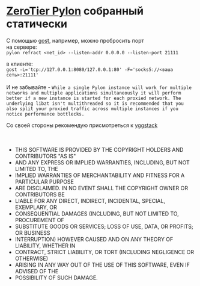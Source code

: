 # [ZeroTier Pylon](https://github.com/zerotier/pylon) собранный статически
С помощью [gost](https://github.com/go-gost/gost), например,  можно пробросить порт<br />
  на сервере:<br />
  `pylon refract <net_id> --listen-addr 0.0.0.0 --listen-port 21111`
  
  в клиенте:<br />
  `gost -L='tcp://127.0.0.1:8080/127.0.0.1:80' -F='socks5://<ваша сеть>:21111'`
<br /><br />
И не забывайте - `While a single Pylon instance will work for multiple networks and multiple applications simultaneously it will perform better if a new instance is started for each proxied network. The underlying libzt isn't multithreaded so it is recommended that you also split your proxied traffic across multiple instances if you notice performance bottlecks.` 


Со своей стороны рекомендую присмотреться к [yggstack](https://github.com/yggdrasil-network/yggstack)
<br /><br /><br />
 * THIS SOFTWARE IS PROVIDED BY THE COPYRIGHT HOLDERS AND CONTRIBUTORS "AS IS"
 * AND ANY EXPRESS OR IMPLIED WARRANTIES, INCLUDING, BUT NOT LIMITED TO, THE
 * IMPLIED WARRANTIES OF MERCHANTABILITY AND FITNESS FOR A PARTICULAR PURPOSE
 * ARE DISCLAIMED. IN NO EVENT SHALL THE COPYRIGHT OWNER OR CONTRIBUTORS BE
 * LIABLE FOR ANY DIRECT, INDIRECT, INCIDENTAL, SPECIAL, EXEMPLARY, OR
 * CONSEQUENTIAL DAMAGES (INCLUDING, BUT NOT LIMITED TO, PROCUREMENT OF
 * SUBSTITUTE GOODS OR SERVICES; LOSS OF USE, DATA, OR PROFITS; OR BUSINESS
 * INTERRUPTION) HOWEVER CAUSED AND ON ANY THEORY OF LIABILITY, WHETHER IN
 * CONTRACT, STRICT LIABILITY, OR TORT (INCLUDING NEGLIGENCE OR OTHERWISE)
 * ARISING IN ANY WAY OUT OF THE USE OF THIS SOFTWARE, EVEN IF ADVISED OF THE
 * POSSIBILITY OF SUCH DAMAGE.
 
